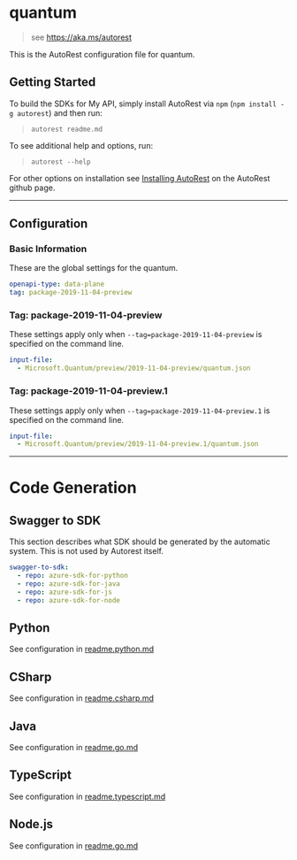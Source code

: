 # quantum

> see https://aka.ms/autorest

This is the AutoRest configuration file for quantum.

## Getting Started

To build the SDKs for My API, simply install AutoRest via `npm` (`npm install -g autorest`) and then run:

> `autorest readme.md`

To see additional help and options, run:

> `autorest --help`

For other options on installation see [Installing AutoRest](https://aka.ms/autorest/install) on the AutoRest github page.

---

## Configuration

### Basic Information

These are the global settings for the quantum.

```yaml
openapi-type: data-plane
tag: package-2019-11-04-preview
```

### Tag: package-2019-11-04-preview

These settings apply only when `--tag=package-2019-11-04-preview` is specified on the command line.

```yaml $(tag) == 'package-2019-11-04-preview'
input-file:
  - Microsoft.Quantum/preview/2019-11-04-preview/quantum.json
```

### Tag: package-2019-11-04-preview.1

These settings apply only when `--tag=package-2019-11-04-preview.1` is specified on the command line.

```yaml $(tag) == 'package-2019-11-04-preview.1'
input-file:
  - Microsoft.Quantum/preview/2019-11-04-preview.1/quantum.json
```


---

# Code Generation

## Swagger to SDK

This section describes what SDK should be generated by the automatic system.
This is not used by Autorest itself.

```yaml $(swagger-to-sdk)
swagger-to-sdk:
  - repo: azure-sdk-for-python
  - repo: azure-sdk-for-java
  - repo: azure-sdk-for-js
  - repo: azure-sdk-for-node
```

## Python

See configuration in [readme.python.md](./readme.python.md)

## CSharp

See configuration in [readme.csharp.md](./readme.csharp.md)

## Java

See configuration in [readme.go.md](./readme.java.md)

## TypeScript

See configuration in [readme.typescript.md](./readme.typescript.md)


## Node.js

See configuration in [readme.go.md](./readme.nodejs.md)
